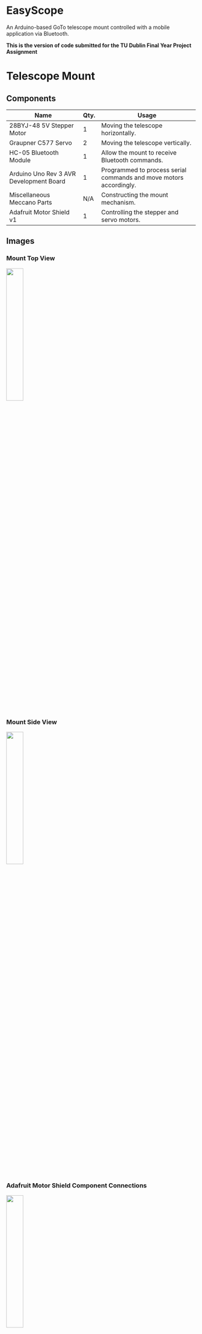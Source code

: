 # EasyScope
An Arduino-based GoTo telescope mount controlled with a mobile application via Bluetooth.

**This is the version of code submitted for the TU Dublin Final Year Project Assignment**

# Telescope Mount
## Components
| **Name**                                | **Qty.** | **Usage**                                                          |
| --------------------------------------- | -------- | ------------------------------------------------------------------ |
| 28BYJ-48 5V Stepper Motor               | 1        | Moving the telescope horizontally.                                 |
| Graupner C577 Servo                     | 2        | Moving the telescope vertically.                                   |
| HC-05 Bluetooth Module                  | 1        | Allow the mount to receive Bluetooth commands.                     |
| Arduino Uno Rev 3 AVR Development Board | 1        | Programmed to process serial commands and move motors accordingly. |
| Miscellaneous Meccano Parts             | N/A      | Constructing the mount mechanism.                                  |
| Adafruit Motor Shield v1                | 1        | Controlling the stepper and servo motors.                          |

## Images
### Mount Top View
<img src="https://github.com/JamesClarke01/EasyScope/blob/master/Images/MountTopView.jpg" width="30%">

### Mount Side View
<img src="https://github.com/JamesClarke01/EasyScope/blob/master/Images/MountSideView.jpg" width="30%">

### Adafruit Motor Shield Component Connections
<img src="https://github.com/JamesClarke01/EasyScope/blob/master/Images/AdashieldHighlightCrop.jpg" width="30%">
